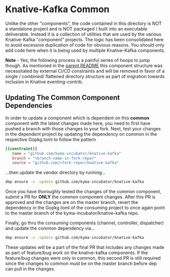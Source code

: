 # Knative-Kafka Common

Unlike the other "components", the code contained in this directory is NOT a standalone project and is NOT 
packaged / built into an executable deliverable.  Instead it is a collection of utilities that are used
by the various Knative-Kafka "component" projects.  The logic has been consolidated here to avoid excessive
duplication of code for obvious reasons.  You should only add code here when it is being used by multiple 
Knative-Kafka components.

**Note** - Yes, the following process is a painful series of hoops to jump though.  As mentioned in the 
[parent README](../../README.md) this component structure was necessitated by external CI/CD constraints and will
be removed in favor of a single / combined/ flattened directory structure as part of migration towards inclusion
in Knative eventing-contrib. 



## Updating The Common Component Dependencies

In order to update a component which is dependent on this **common** component with the latest changes made here,
you need to first have pushed a branch with those changes to your fork. Next, test your changes in the dependent
project by updating the dependency on common in the respective Gopkg.toml to follow the pattern

```toml
[[constraint]]
   name = "github.com/kyma-incubator/knative-kafka"
   branch = "<branch-name-in-fork-repo>"
   source = "github.com/<fork-repo>/knative-kafka"
```

...then update the vendor directory by running...

```bash
dep ensure -v -update github.com/kyma-incubator/knative-kafka
```

Once you have thoroughly tested the changes of the common component, submit a PR for **ONLY** the common component 
changes. After this PR is approved and the changes are on the master branch, revert the dependency in the 
Gopkg.toml of the consuming project to once again point to the master branch of the kyma-incubator/knative-kafka 
repo. 

Finally, go thru the consuming components (channel, controller, dispatcher) and update the common dependency via...

```bash
dep ensure -v -update github.com/kyma-incubator/knative-kafka
```

These updates will be a part of the final PR that includes any changes made as part of feature/bug work on the 
knative-kafka components. If the feature/bug changes were only in common, this second PR is still required since 
the changes to common must be on the master branch before dep can pull in the changes.
